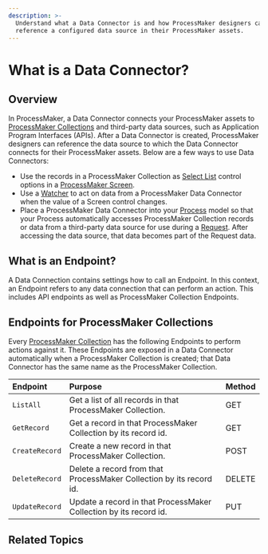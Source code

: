 ```yaml
---
description: >-
  Understand what a Data Connector is and how ProcessMaker designers can
  reference a configured data source in their ProcessMaker assets.
---
```


# What is a Data Connector?

## Overview

In ProcessMaker, a Data Connector connects your ProcessMaker assets to [ProcessMaker Collections](../../collections/what-is-a-collection.md) and third-party data sources, such as Application Program Interfaces \(APIs\). After a Data Connector is created, ProcessMaker designers can reference the data source to which the Data Connector connects for their ProcessMaker assets. Below are a few ways to use Data Connectors:

* Use the records in a ProcessMaker Collection as [Select List](../design-forms/screens-builder/control-descriptions/select-list-control-settings.md) control options in a [ProcessMaker Screen](../design-forms/what-is-a-form.md).
* Use a [Watcher](../design-forms/screens-builder/manage-watchers/what-is-a-watcher.md) to act on data from a ProcessMaker Data Connector when the value of a Screen control changes.
* Place a ProcessMaker Data Connector into your [Process](../viewing-processes/what-is-a-process.md) model so that your Process automatically accesses ProcessMaker Collection records or data from a third-party data source for use during a [Request](../../using-processmaker/requests/what-is-a-request.md). After accessing the data source, that data becomes part of the Request data.

## What is an Endpoint?

A Data Connection contains settings how to call an Endpoint. In this context, an Endpoint refers to any data connection that can perform an action. This includes API endpoints as well as ProcessMaker Collection Endpoints.

## Endpoints for ProcessMaker Collections

Every [ProcessMaker Collection](../../collections/what-is-a-collection.md) has the following Endpoints to perform actions against it. These Endpoints are exposed in a Data Connector automatically when a ProcessMaker Collection is created; that Data Connector has the same name as the ProcessMaker Collection.

| Endpoint | Purpose | Method |
| :--- | :--- | :--- |
| `ListAll` | Get a list of all records in that ProcessMaker Collection. | GET |
| `GetRecord` | Get a record in that ProcessMaker Collection by its record id. | GET |
| `CreateRecord` | Create a new record in that ProcessMaker Collection. | POST |
| `DeleteRecord` | Delete a record from that ProcessMaker Collection by its record id. | DELETE |
| `UpdateRecord` | Update a record in that ProcessMaker Collection by its record id. | PUT |

## Related Topics



